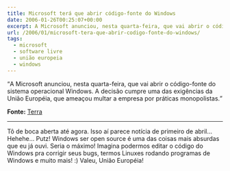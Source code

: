 ```yaml
---
title: Microsoft terá que abrir código-fonte do Windows
date: 2006-01-26T00:25:07+00:00
excerpt: A Microsoft anunciou, nesta quarta-feira, que vai abrir o código-fonte do sistema operacional Windows. A decisão cumpre uma das exigências da União Européia, que ameaçou multar a empresa por práticas monopolistas.
url: /2006/01/microsoft-tera-que-abrir-codigo-fonte-do-windows/
tags:
  - microsoft
  - software livre
  - união europeia
  - windows
---
```


<q>A Microsoft anunciou, nesta quarta-feira, que vai abrir o código-fonte do sistema operacional Windows. A decisão cumpre uma das exigências da União Européia, que ameaçou multar a empresa por práticas monopolistas.</q>

**Fonte:** [Terra][1]

---

Tô de boca aberta até agora. Isso aí parece notícia de primeiro de abril… Hehehe… Putz! Windows ser open source é uma das coisas mais absurdas que eu já ouvi. Seria o máximo! Imagina podermos editar o código do Windows pra corrigir seus bugs, termos Linuxes rodando programas de Windows e muito mais! :) Valeu, União Européia!

[1]: http://tecnologia.terra.com.br/interna/0,,OI849205-EI4801,00.html
